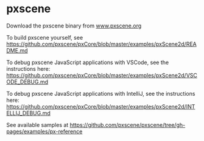 # pxscene

Download the pxscene binary from www.pxscene.org

To build pxscene yourself, see https://github.com/pxscene/pxCore/blob/master/examples/pxScene2d/README.md

To debug pxscene JavaScript applications with VSCode, see the instructions here: https://github.com/pxscene/pxCore/blob/master/examples/pxScene2d/VSCODE_DEBUG.md

To debug pxscene JavaScript applications with IntelliJ, see the instructions here: https://github.com/pxscene/pxCore/blob/master/examples/pxScene2d/INTELLIJ_DEBUG.md

See available samples at https://github.com/pxscene/pxscene/tree/gh-pages/examples/px-reference
